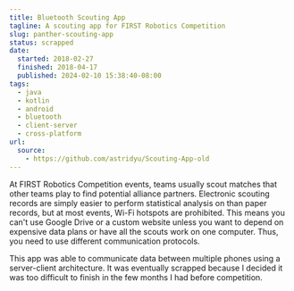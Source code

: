 ```yaml
---
title: Bluetooth Scouting App
tagline: A scouting app for FIRST Robotics Competition
slug: panther-scouting-app
status: scrapped
date:
  started: 2018-02-27
  finished: 2018-04-17
  published: 2024-02-10 15:38:40-08:00
tags:
  - java
  - kotlin
  - android
  - bluetooth
  - client-server
  - cross-platform
url:
  source:
    - https://github.com/astridyu/Scouting-App-old
---
```


At FIRST Robotics Competition events, teams usually scout matches that other
teams play to find potential alliance partners. Electronic scouting records are
simply easier to perform statistical analysis on than paper records, but at most
events, Wi-Fi hotspots are prohibited. This means you can't use Google Drive or
a custom website unless you want to depend on expensive data plans or have all
the scouts work on one computer. Thus, you need to use different communication
protocols.

This app was able to communicate data between multiple phones using a
server-client architecture. It was eventually scrapped because I decided it was
too difficult to finish in the few months I had before competition.
